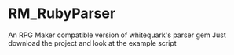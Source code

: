 # RM_RubyParser

An RPG Maker compatible version of whitequark's parser gem
Just download the project and look at the example script
